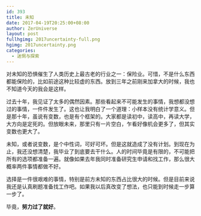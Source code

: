 ```yaml
---
id: 393
title: 未知
date: 2017-04-19T20:25:00+08:00
author: ZerUniverse
layout: post
fullhgimg: 2017uncertainty-full.png
hgimg: 2017uncertainty.png
categories:
  - 迷惘与探索
---
```

对未知的恐惧催生了人类历史上最古老的行业之一：保险业。可惜，不是什么东西都能保险的，比如前途这种比较虚的东西。放到三年之前刚来加拿大的时候，我也不知道今天的我会是这样<!--more-->。

过去十年，我见证了太多的偶然因素。那些看起来不可能发生的事情，我想都没想过的事情，一件件发生了。这也让我明白了一个道理：小样本没有统计学意义。但是那十年，虽说有变数，也是有个框架的。大家都是读初中，读高中，再读大学，大方向是定死的。但放眼未来，那里只有一片空白，乍看好像机会更多了，但其实变数也更大了。

未知，或者说变数，是个中性词，可好可坏。但是这就造成了没有计划。到现在为止，我还没想清楚，我毕业了到底要去干什么。人的时间毕竟是有限的，不可能把所有的选项都准备一遍。就像如果去年我同时准备研究生申请和找工作，那么很大概率两件事情都做不好。

选择是一件很艰难的事情，特别是前方未知的东西占比很大的时候。但是目前来说我还是认真刷题准备找工作吧。如果我以后真改变了想法，也只能到时候走一步算一步了。

毕竟，**努力过了就好**。